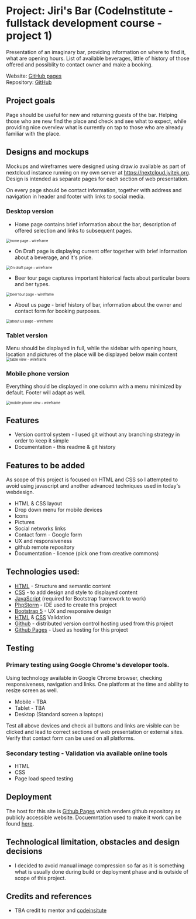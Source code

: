 # Project: Jiri's Bar (CodeInstitute - fullstack development course - project 1)

Presentation of an imaginary bar, providing information on where to find it, what are opening hours. List of available beverages, little of history of those offered and possiblity to contact owner and make a booking.   

Website: [GitHub pages](https://citanus006.github.io/codeinstitute-project1-Jiris-bar)  
Repository: [GitHub](https://github.com/citanus006/codeinstitute-project1-Jiris-bar)


## Project  goals

Page should be useful for new and returning guests of the bar. Helping those who are new find the place and check and see what to expect, while providing nice overview what is currently on tap to those who are already familiar with the place.    

## Designs and mockups

Mockups and wireframes were designed using draw.io available as part of nextcloud instance running on my own server at https://nextcloud.jvitek.org. Design is intended as separate pages for each section of web presentation. 

On every page should be contact information, together with address and navigation in header and footer with links to social media.  

### Desktop version

- Home page contains brief information about the bar, description of offered selection and links to subsequent pages. 

<img src="assets/images/wireframes/home-page.png" alt="home page - wireframe" style="zoom: 67%;" />

- On Draft page is displaying current offer together with brief information about a beverage, and it's price.

<img src="assets/images/wireframes/on-draft.png" alt="On draft page - wireframe" style="zoom: 67%;" />

- Beer tour page captures important historical facts about particular beers and ber types.

<img src="assets/images/wireframes/beer-tour.png" alt="beer tour page - wireframe" style="zoom: 67%;" />

- About us page - brief history of bar, information about the owner and contact form for booking purposes. 

<img src="assets/images/wireframes/about-us.png" alt="about us page - wireframe" style="zoom: 67%;" />


### Tablet version

Menu should be displayed in full, while the sidebar with opening hours, location and pictures of the place will be displayed below main content  
<img src="assets/images/wireframes/tablet-view.png" alt="table view - wireframe" style="zoom: 67%;" />

### Mobile phone version

Everything should be displayed in one column with a menu minimized by default. Footer will adapt as well. 

<img src="assets/images/wireframes/mobile-view.png" alt="mobile phone view - wireframe" style="zoom: 67%;" />


## Features
- Version control system - I used git without any branching strategy in order to keep it simple
- Documentation - this readme & git history

## Features to be added
As scope of this project is focused on HTML and CSS so I attempted to avoid using javascript and another advanced techniques used in today's webdesign.
 - HTML & CSS layout
 - Drop down menu for mobile devices 
 - Icons
 - Pictures
 - Social networks links   
 - Contact form - Google form
 - UX and responsiveness
 - github remote repository
 - Documentation - licence (pick one from creative commons)

## Technologies used:
 - [HTML](https://developer.mozilla.org/en-US/docs/Web/Guide/HTML/HTML5) - Structure and semantic content
 - [CSS](https://developer.mozilla.org/en-US/docs/Web/CSS) - to add design and style to displayed content
 - [JavaScript](https://developer.mozilla.org/en-US/docs/Web/JavaScript) (required for Bootstrap framework to work)
 - [PhpStorm](https://www.jetbrains.com/phpstorm/) - IDE used to create this project
 - [Bootstrap 5](https://getbootstrap.com/)  - UX and responsive design  
 - [HTML](https://validator.w3.org/) & [CSS](https://jigsaw.w3.org/css-validator/) Validation
 - [Github](https://www.github.com/) - distributed version control hosting used from this project
 - [Github Pages](https://pages.github.com/) - Used as hosting for this project 
 
## Testing

### Primary testing using Google Chrome's developer tools.

Using technology available in Google Chrome browser, checking responsiveness, navigation and links. One platform at the time and ability to resize screen as well. 
 - Mobile - TBA
 - Tablet - TBA
 - Desktop (Standard screen a laptops)

Test all above devices and check all buttons and links are visible can be clicked and lead to correct sections of web presentation or external sites. Verify that contact form can be used on all platforms.

### Secondary testing - Validation via available online tools
 - HTML
 - CSS
 - Page load speed testing

## Deployment
The host for this site is [Github Pages](https://pages.github.com/) which renders github repository as publicly accessible website. Docuemntation used to make it work can be found [here](https://docs.github.com/en/github/working-with-github-pages/configuring-a-publishing-source-for-your-github-pages-site). 

## Technological limitation, obstacles and design decisions
 - I decided to avoid manual image compression so far as it is something what is usually done during build or deployment phase and is outside of scope of this project.
  

## Credits and references
 - TBA credit to mentor and [codeinsitute](https://codeinsitute.net/)